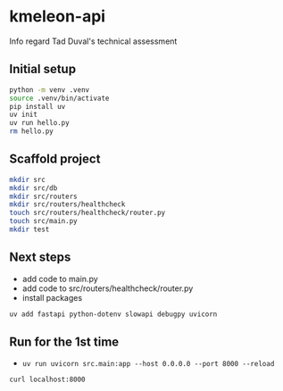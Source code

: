 # kmeleon-api

Info regard Tad Duval's technical assessment

## Initial setup

```sh
python -m venv .venv
source .venv/bin/activate
pip install uv
uv init
uv run hello.py
rm hello.py
```

## Scaffold project

```sh
mkdir src
mkdir src/db
mkdir src/routers
mkdir src/routers/healthcheck
touch src/routers/healthcheck/router.py
touch src/main.py
mkdir test
```

## Next steps

- add code to main.py
- add code to src/routers/healthcheck/router.py
- install packages
```sh
uv add fastapi python-dotenv slowapi debugpy uvicorn
```

## Run for the 1st time

- `uv run uvicorn src.main:app --host 0.0.0.0 --port 8000 --reload`
```sh
curl localhost:8000
```